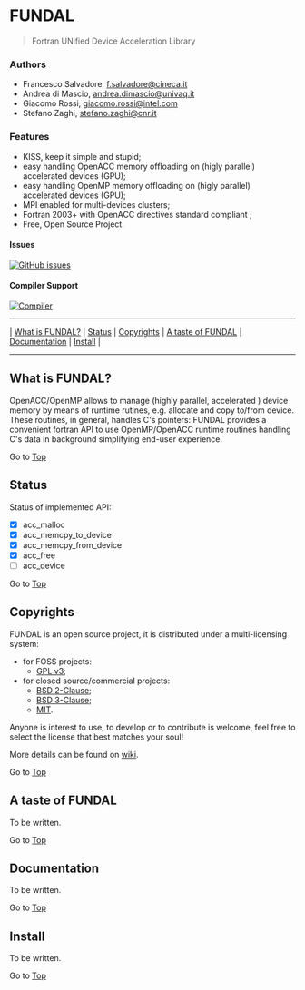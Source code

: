 <a name="top"></a>

# FUNDAL

> Fortran UNified Device Acceleration Library

### Authors

+ Francesco Salvadore, [f.salvadore@cineca.it](mailto:f.salvadore@cineca.it)
+ Andrea di Mascio, [andrea.dimascio@univaq.it](andrea.dimascio@univaq.it)
+ Giacomo Rossi, [giacomo.rossi@intel.com](giacomo.rossi@intel.com)
+ Stefano Zaghi, [stefano.zaghi@cnr.it](stefano.zaghi@cnr.it)

### Features

+ KISS, keep it simple and stupid;
+ easy handling OpenACC memory offloading on (higly parallel) accelerated devices (GPU);
+ easy handling OpenMP memory offloading on (higly parallel) accelerated devices (GPU);
+ MPI enabled for multi-devices clusters;
+ Fortran 2003+ with OpenACC directives standard compliant ;
+ Free, Open Source Project.

#### Issues

[![GitHub issues](https://img.shields.io/github/issues/szaghi/FUNDAL.svg)]()

#### Compiler Support

[![Compiler](https://img.shields.io/badge/NVidia-SDK-24.1.svg)]()

---

| [What is FUNDAL?](#what-is-fundal) | [Status](#status) | [Copyrights](#copyrights) | [A taste of FUNDAL](#a-taste-of-fundal) | [Documentation](#documentation) | [Install](#install) |

---

## What is FUNDAL?

OpenACC/OpenMP allows to manage (highly parallel, accelerated ) device memory by means of runtime rutines, e.g. allocate and copy to/from device.
These routines, in general, handles C's pointers: FUNDAL provides a convenient fortran API to use OpenMP/OpenACC runtime routines handling C's data
in background simplifying end-user experience.

Go to [Top](#top)

## Status

Status of implemented API:

+ [x] acc_malloc
+ [x] acc_memcpy_to_device
+ [x] acc_memcpy_from_device
+ [x] acc_free
+ [ ] acc_device

Go to [Top](#top)

## Copyrights

FUNDAL is an open source project, it is distributed under a multi-licensing system:

+ for FOSS projects:
  - [GPL v3](http://www.gnu.org/licenses/gpl-3.0.html);
+ for closed source/commercial projects:
  - [BSD 2-Clause](http://opensource.org/licenses/BSD-2-Clause);
  - [BSD 3-Clause](http://opensource.org/licenses/BSD-3-Clause);
  - [MIT](http://opensource.org/licenses/MIT).

Anyone is interest to use, to develop or to contribute is welcome, feel free to select the license that best matches your soul!

More details can be found on [wiki](https://github.com/szaghi/FUNDAL/wiki/Copyrights).

Go to [Top](#top)

## A taste of FUNDAL

To be written.

Go to [Top](#top)

## Documentation

To be written.

Go to [Top](#top)

## Install

To be written.

Go to [Top](#top)
